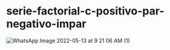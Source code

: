 # serie-factorial-c-positivo-par-negativo-impar
![WhatsApp Image 2022-05-13 at 9 21 06 AM (1)](https://user-images.githubusercontent.com/30559667/168329635-7684d12c-2e61-477a-b89d-cb9291941fdc.jpeg)
